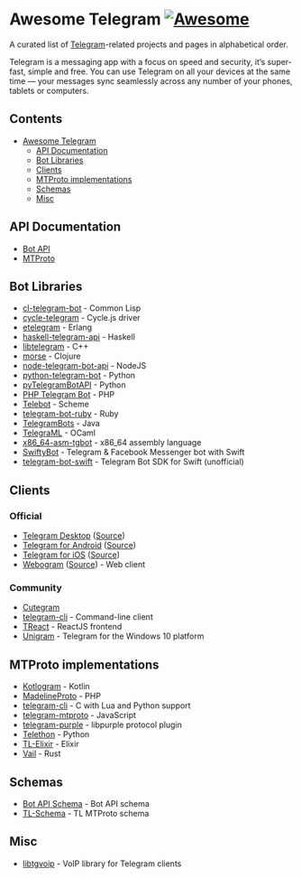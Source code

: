 # Awesome Telegram [![Awesome](https://cdn.rawgit.com/sindresorhus/awesome/d7305f38d29fed78fa85652e3a63e154dd8e8829/media/badge.svg)](https://github.com/sindresorhus/awesome)
A curated list of [Telegram](https://telegram.org)-related projects and pages in alphabetical order.

Telegram is a messaging app with a focus on speed and security, it’s super-fast, simple and free. You can use Telegram on all your devices at the same time — your messages sync seamlessly across any number of your phones, tablets or computers.

## Contents

- [Awesome Telegram](#awesome-telegram)
  - [API Documentation](#api-documentation)
  - [Bot Libraries](#bot-libraries)
  - [Clients](#clients)
  - [MTProto implementations](#mtproto-implementations)
  - [Schemas](#schemas)
  - [Misc](#misc)

## API Documentation
* [Bot API](https://core.telegram.org/bots/api)
* [MTProto](https://core.telegram.org/mtproto)

## Bot Libraries

* [cl-telegram-bot](https://github.com/sovietspaceship/cl-telegram-bot) - Common Lisp
* [cycle-telegram](https://github.com/goodmind/cycle-telegram) - Cycle.js driver
* [etelegram](https://github.com/tnt-dev/etelegram) - Erlang
* [haskell-telegram-api](http://github.com/klappvisor/haskell-telegram-api) - Haskell
* [libtelegram](https://github.com/slowriot/libtelegram) - C++
* [morse](https://github.com/Otann/morse) - Clojure
* [node-telegram-bot-api](https://github.com/yagop/node-telegram-bot-api) - NodeJS
* [python-telegram-bot](https://github.com/python-telegram-bot/python-telegram-bot) - Python
* [pyTelegramBotAPI](https://github.com/eternnoir/pyTelegramBotAPI/) - Python
* [PHP Telegram Bot](https://github.com/php-telegram-bot/core) - PHP
* [Telebot](https://github.com/KnairdA/Telebot) - Scheme
* [telegram-bot-ruby](https://github.com/atipugin/telegram-bot-ruby) - Ruby
* [TelegramBots](https://github.com/rubenlagus/TelegramBots) - Java
* [TelegraML](https://github.com/nv-vn/TelegraML) - OCaml
* [x86_64-asm-tgbot](https://github.com/StefanoBelli/x86_64-asm-tgbot) - x86_64 assembly language
* [SwiftyBot](https://github.com/FabrizioBrancati/SwiftyBot) - Telegram & Facebook Messenger bot with Swift
* [telegram-bot-swift](https://github.com/zmeyc/telegram-bot-swift) - Telegram Bot SDK for Swift (unofficial)

## Clients

### Official
* [Telegram Desktop](https://desktop.telegram.org) ([Source](https://github.com/telegramdesktop/tdesktop))
* [Telegram for Android](https://play.google.com/store/apps/details?id=org.telegram.messenger) ([Source](https://github.com/DrKLO/Telegram))
* [Telegram for iOS](https://itunes.apple.com/gb/app/telegram-messenger/id686449807?mt=8) ([Source](https://github.com/peter-iakovlev/Telegram))
* [Webogram](https://web.telegram.org) ([Source](https://github.com/zhukov/webogram)) - Web client

### Community
* [Cutegram](http://aseman.co/en/products/cutegram/)
* [telegram-cli](https://github.com/vysheng/tg) - Command-line client
* [TReact](https://github.com/goodmind/treact) - ReactJS frontend
* [Unigram](https://github.com/UnigramDev/Unigram) - Telegram for the Windows 10 platform

## MTProto implementations

* [Kotlogram](https://github.com/badoualy/kotlogram) - Kotlin
* [MadelineProto](https://github.com/danog/MadelineProto) - PHP
* [telegram-cli](https://github.com/vysheng/tg) - C with Lua and Python support
* [telegram-mtproto](https://github.com/zerobias/telegram-mtproto) - JavaScript
* [telegram-purple](https://github.com/majn/telegram-purple) - libpurple protocol plugin
* [Telethon](https://github.com/LonamiWebs/Telethon) - Python
* [TL-Elixir](https://gitlab.com/snippets/1664390) - Elixir
* [Vail](https://github.com/JuanPotato/Vail) - Rust

## Schemas
* [Bot API Schema](https://github.com/tranql/telegram-bot-api-schema) - Bot API schema
* [TL-Schema](https://github.com/stek29/tl-schema) - TL MTProto schema

## Misc
* [libtgvoip](https://github.com/grishka/libtgvoip) - VoIP library for Telegram clients

